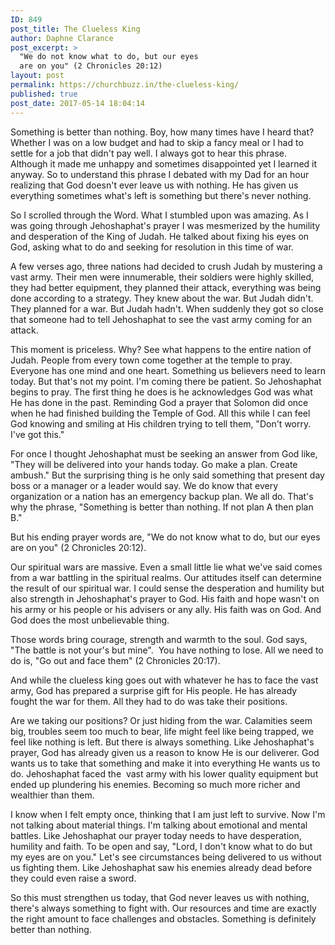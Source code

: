 ```yaml
---
ID: 849
post_title: The Clueless King
author: Daphne Clarance
post_excerpt: >
  "We do not know what to do, but our eyes
  are on you" (2 Chronicles 20:12)
layout: post
permalink: https://churchbuzz.in/the-clueless-king/
published: true
post_date: 2017-05-14 18:04:14
---
```

Something is better than nothing. Boy, how many times have I heard that? Whether I was on a low budget and had to skip a fancy meal or I had to settle for a job that didn't pay well. I always got to hear this phrase. Although it made me unhappy and sometimes disappointed yet I learned it anyway. So to understand this phrase I debated with my Dad for an hour realizing that God doesn't ever leave us with nothing. He has given us everything sometimes what's left is something but there's never nothing.

So I scrolled through the Word. What I stumbled upon was amazing. As I was going through Jehoshaphat's prayer I was mesmerized by the humility and desperation of the King of Judah. He talked about fixing his eyes on God, asking what to do and seeking for resolution in this time of war.

A few verses ago, three nations had decided to crush Judah by mustering a vast army. Their men were innumerable, their soldiers were highly skilled, they had better equipment, they planned their attack, everything was being done according to a strategy. They knew about the war. But Judah didn't. They planned for a war. But Judah hadn't. When suddenly they got so close that someone had to tell Jehoshaphat to see the vast army coming for an attack.

This moment is priceless. Why? See what happens to the entire nation of Judah. People from every town come together at the temple to pray. Everyone has one mind and one heart. Something us believers need to learn today. But that's not my point. I'm coming there be patient. So Jehoshaphat begins to pray. The first thing he does is he acknowledges God was what He has done in the past. Reminding God a prayer that Solomon did once when he had finished building the Temple of God. All this while I can feel God knowing and smiling at His children trying to tell them, "Don't worry. I've got this."

For once I thought Jehoshaphat must be seeking an answer from God like, "They will be delivered into your hands today. Go make a plan. Create ambush." But the surprising thing is he only said something that present day boss or a manager or a leader would say. We do know that every organization or a nation has an emergency backup plan. We all do. That's why the phrase, "Something is better than nothing. If not plan A then plan B."

But his ending prayer words are, "We do not know what to do, but our eyes are on you" (2 Chronicles 20:12).

Our spiritual wars are massive. Even a small little lie what we've said comes from a war battling in the spiritual realms. Our attitudes itself can determine the result of our spiritual war. I could sense the desperation and humility but also strength in Jehoshaphat's prayer to God. His faith and hope wasn't on his army or his people or his advisers or any ally. His faith was on God. And God does the most unbelievable thing.

Those words bring courage, strength and warmth to the soul. God says, "The battle is not your's but mine".  You have nothing to lose. All we need to do is, "Go out and face them" (2 Chronicles 20:17).

And while the clueless king goes out with whatever he has to face the vast army, God has prepared a surprise gift for His people. He has already fought the war for them. All they had to do was take their positions.

Are we taking our positions? Or just hiding from the war. Calamities seem big, troubles seem too much to bear, life might feel like being trapped, we feel like nothing is left. But there is always something. Like Jehoshaphat's prayer, God has already given us a reason to know He is our deliverer. God wants us to take that something and make it into everything He wants us to do. Jehoshaphat faced the  vast army with his lower quality equipment but ended up plundering his enemies. Becoming so much more richer and wealthier than them.

I know when I felt empty once, thinking that I am just left to survive. Now I'm not talking about material things. I'm talking about emotional and mental battles. Like Jehoshaphat our prayer today needs to have desperation, humility and faith. To be open and say, "Lord, I don't know what to do but my eyes are on you." Let's see circumstances being delivered to us without us fighting them. Like Jehoshaphat saw his enemies already dead before they could even raise a sword.

So this must strengthen us today, that God never leaves us with nothing, there's always something to fight with. Our resources and time are exactly the right amount to face challenges and obstacles. Something is definitely better than nothing.